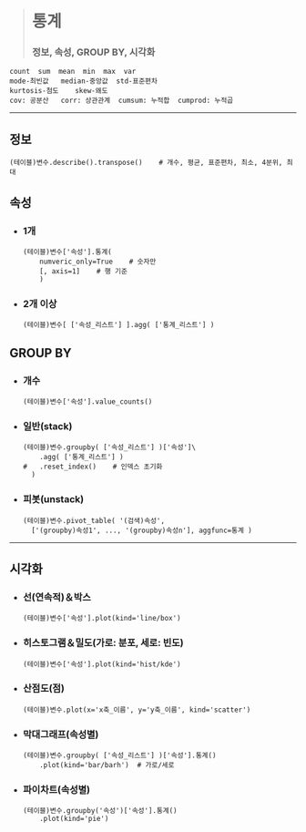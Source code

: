 ># 통계
>### 정보, 속성, GROUP BY, 시각화
```
count  sum  mean  min  max  var
mode-최빈값   median-중앙값  std-표준편차
kurtosis-첨도    skew-왜도
cov: 공분산   corr: 상관관계  cumsum: 누적합  cumprod: 누적곱
```
---

## 정보
```
(테이블)변수.describe().transpose()    # 개수, 평균, 표준편차, 최소, 4분위, 최대
```

## 속성    
+ ### 1개
    ```
    (테이블)변수['속성'].통계( 
        numveric_only=True    # 숫자만
        [, axis=1]    # 행 기준
        )
    ```
+ ### 2개 이상
    ```
    (테이블)변수[ ['속성_리스트'] ].agg( ['통계_리스트'] )
    ```

## GROUP BY
+ ### 개수
    ```
    (테이블)변수['속성'].value_counts()
    ``` 
+ ### 일반(stack)
    ```
    (테이블)변수.groupby( ['속성_리스트'] )['속성']\
        .agg( ['통계_리스트'] )
    #   .reset_index()    # 인덱스 초기화
      )
    ```
+ ### 피봇(unstack)
    ```
    (테이블)변수.pivot_table( '(검색)속성',
      ['(groupby)속성1', ..., '(groupby)속성n'], aggfunc=통계 )
    ```
---
## 시각화

+ ### 선(연속적)＆박스
  ```angular2html
  (테이블)변수['속성'].plot(kind='line/box')
  ```

+ ### 히스토그램＆밀도(가로: 분포, 세로: 빈도)
  ```angular2html
  (테이블)변수['속성'].plot(kind='hist/kde')
  ```

+ ### 산점도(점)
  ```angular2html
  (테이블)변수.plot(x='x축_이름', y='y축_이름', kind='scatter')
  ```

+ ### 막대그래프(속성별)
  ```angular2html
  (테이블)변수.groupby( ['속성_리스트'] )['속성'].통계()
      .plot(kind='bar/barh')  # 가로/세로
  ```

+ ### 파이차트(속성별)
  ```angular2html
  (테이블)변수.groupby('속성')['속성'].통계()
      .plot(kind='pie')
  ```

